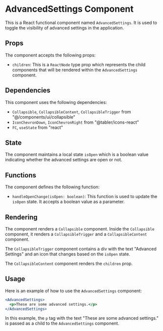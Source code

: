 # AdvancedSettings Component

This is a React functional component named `AdvancedSettings`. It is used to toggle the visibility of advanced settings in the application.

## Props

The component accepts the following props:

- `children`: This is a `ReactNode` type prop which represents the child components that will be rendered within the `AdvancedSettings` component.

## Dependencies

This component uses the following dependencies:

- `Collapsible`, `CollapsibleContent`, `CollapsibleTrigger` from "@/components/ui/collapsible"
- `IconChevronDown`, `IconChevronRight` from "@tabler/icons-react"
- `FC`, `useState` from "react"

## State

The component maintains a local state `isOpen` which is a boolean value indicating whether the advanced settings are open or not.

## Functions

The component defines the following function:

- `handleOpenChange(isOpen: boolean)`: This function is used to update the `isOpen` state. It accepts a boolean value as a parameter.

## Rendering

The component renders a `Collapsible` component. Inside the `Collapsible` component, it renders a `CollapsibleTrigger` and a `CollapsibleContent` component.

The `CollapsibleTrigger` component contains a div with the text "Advanced Settings" and an icon that changes based on the `isOpen` state.

The `CollapsibleContent` component renders the `children` prop.

## Usage

Here is an example of how to use the `AdvancedSettings` component:

```jsx
<AdvancedSettings>
  <p>These are some advanced settings.</p>
</AdvancedSettings>
```

In this example, the `p` tag with the text "These are some advanced settings." is passed as a child to the `AdvancedSettings` component.